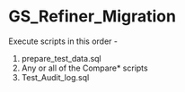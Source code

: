# GS_Refiner_Migration

Execute scripts in this order - 
1. prepare_test_data.sql
2. Any or all of the Compare* scripts
3. Test_Audit_log.sql

